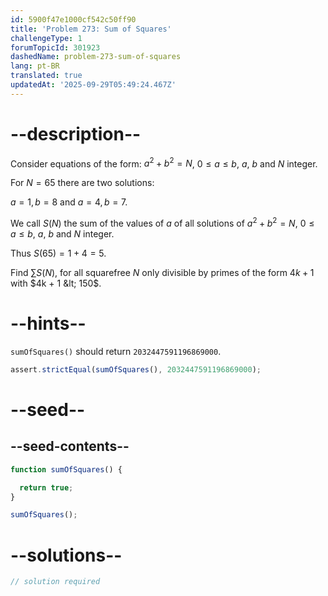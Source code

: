 ```yaml
---
id: 5900f47e1000cf542c50ff90
title: 'Problem 273: Sum of Squares'
challengeType: 1
forumTopicId: 301923
dashedName: problem-273-sum-of-squares
lang: pt-BR
translated: true
updatedAt: '2025-09-29T05:49:24.467Z'
---
```


# --description--

Consider equations of the form: $a^2 + b^2 = N$, $0 ≤ a ≤ b$, $a$, $b$ and $N$ integer.

For $N = 65$ there are two solutions:

$a = 1, b = 8$ and $a = 4, b = 7$.

We call $S(N)$ the sum of the values of $a$ of all solutions of $a^2 + b^2 = N$, $0 ≤ a ≤ b$, $a$, $b$ and $N$ integer.

Thus $S(65) = 1 + 4 = 5$.

Find $\sum S(N)$, for all squarefree $N$ only divisible by primes of the form $4k + 1$ with $4k + 1 &lt; 150$.

# --hints--

`sumOfSquares()` should return `2032447591196869000`.

```js
assert.strictEqual(sumOfSquares(), 2032447591196869000);
```

# --seed--

## --seed-contents--

```js
function sumOfSquares() {

  return true;
}

sumOfSquares();
```

# --solutions--

```js
// solution required
```
